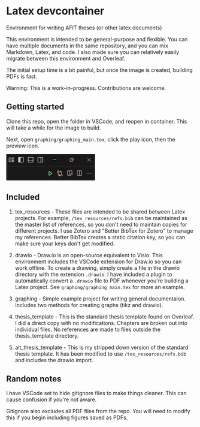 

# Latex devcontainer

Environment for writing AFIT theses (or other latex documents)

This environment is intended to be general-purpose and flexible. You can have multiple documents in the same repository, and you can mix Markdown, Latex, and code. I also made sure you can relatively easily migrate between this environment and Overleaf.

The initial setup time is a bit painful, but once the image is created, building PDFs is fast. 

Warning: This is a work-in-progress. Contributions are welcome.


## Getting started

Clone this repo, open the folder in VSCode, and reopen in container. This will take a while for the image to build.

Next, open `graphing/graphing_main.tex`, click the play icon, then the preview icon.

![](img/build.png)


## Included

1. tex_resources - These files are intended to be shared between Latex projects. For example, `/tex_resources/refs.bib` can be maintained as the master list of references, so you don't need to maintain copies for different projects. I use Zotero and "Better BibTex for Zotero" to manage my references. Better BibTex creates a static citation key, so you can make sure your keys don't get modified.

1. drawio - Draw.io is an open-source equivalent to Visio. This environment includes the VSCode extension for Draw.io so you can work offline. To create a drawing, simply create a file in the drawio directory with the extension `.drawio`. I have included a plugin to automatically convert a `.drawio` file to PDF whenever you're building a Latex project. See `graphing/graphing_main.tex` for more an example.

1. graphing - Simple example project for writing general documentaion. Includes two methods for creating graphs (tikz and drawio). 

1. thesis_template - This is the standard thesis template found on Overleaf. I did a direct copy with no modifications. Chapters are broken out into individual files. No references are made to files outside the thesis_template directory.

1. alt_thesis_template - This is my stripped down version of the standard thesis template. It has been modified to use `/tex_resources/refs.bib` and includes the drawio import. 


## Random notes

I have VSCode set to hide gitignore files to make things cleaner. This can cause confusion if you're not aware.

Gitignore also excludes all PDF files from the repo. You will need to modify this if you begin including figures saved as PDFs.